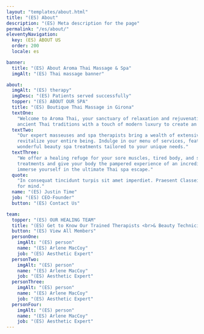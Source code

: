 ```yaml
---
layout: "templates/about.html"
title: "(ES) About"
description: "(ES) Meta description for the page"
permalink: "/es/about/"
eleventyNavigation:
  key: (ES) ABOUT US
  order: 200
  locale: es

banner:
  title: "(ES) About Aroma Thai Massage & Spa"
  imgAlt: "(ES) Thai massage banner"

about:
  imgAlt: "(ES) therapy"
  imgDesc: "(ES) Patients served successfully"
  topper: "(ES) ABOUT OUR SPA"
  title: "(ES) Boutique Thai Massage in Girona"
  textOne:
    "Welcome to Aroma Thai, your sanctuary of relaxation and rejuvenation in Girona. We seamlessly blend the wisdom of
    ancient Thai traditions with a touch of modern luxury to create an unforgettable spa experience."
  textTwo:
    "Our expert masseuses and spa therapists bring a wealth of extensive expertise to balance your inner energy and
    revitalize your entire being. Indulge in our menu of services, featuring relaxing traditional Thai massage and
    wonderful beauty spa treatments tailored to your unique needs."
  textThree:
    "We offer a healing refuge for your sore muscles, tired body, and stressful mind. Time to elevate your beauty
    treatments and give your body the pampered experience of an incredible culture. Schedule your appointment today and
    immerse yourself in the ultimate Thai spa escape."
  quote:
    "In consequat tincidunt turpis sit amet imperdiet. Praesent Classei consequat tincidunt turpis sit amet imperdiet
    for mind."
  name: "(ES) Justin Time"
  job: "(ES) CEO-Founder"
  button: "(ES) Contact Us"

team:
  topper: "(ES) OUR HEALING TEAM"
  title: "(ES) Get to Know Our Trained Therapists <br>& Beauty Technicians"
  button: "(ES) View All Members"
  personOne:
    imgAlt: "(ES) person"
    name: "(ES) Arlene MacCoy"
    job: "(ES) Aesthetic Expert"
  personTwo:
    imgAlt: "(ES) person"
    name: "(ES) Arlene MacCoy"
    job: "(ES) Aesthetic Expert"
  personThree:
    imgAlt: "(ES) person"
    name: "(ES) Arlene MacCoy"
    job: "(ES) Aesthetic Expert"
  personFour:
    imgAlt: "(ES) person"
    name: "(ES) Arlene MacCoy"
    job: "(ES) Aesthetic Expert"
---
```

